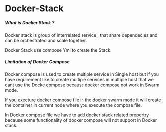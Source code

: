 # Docker-Stack

##### What is Docker Stack ?
Docker stack is group of interrelated service , that share dependecies and can be orchestrated and scale together.

Docker Stack use compose Yml to create the Stack. 

#####  Limitation of Docker Compose
Docker compose is used to create multiple service in Single host but if you have requirement like to create multiple services in multiple host that we cant use the Docke compose because docker compose not work in Swarm mode. 

If you execture docker compose file in the docker swarm mode it will create the container in current node where you execute the compose file.

In Docker compose file we have to add docker stack related propertry because some functionality of docker compose will not support in Docker stack.




